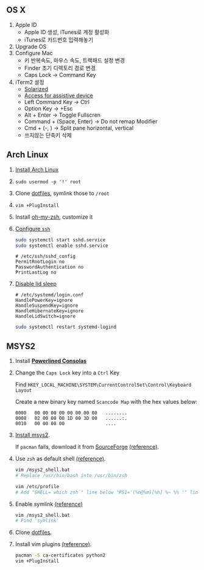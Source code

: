 OS X
--------
1.  Apple ID
    * Apple ID 생성, iTunes로 계정 활성화
    * iTunes로 카드번호 입력해놓기
1.  Upgrade OS
1.  Configure Mac
    * 키 반복속도, 마우스 속도, 트랙패드 설정 변경
    * Finder 초기 디렉토리 경로 변경
    * Caps Lock → Command Key
1.  iTerm2 설정
    * [Solarized](https://github.com/altercation/solarized/blob/master/iterm2-colors-solarized/Solarized%20Dark.itermcolors)
    * [Access for assistive device](http://www.tekrevue.com/how-to-enable-access-for-assistive-devices-in-os-x-mavericks/)
    * Left Command Key          → Ctrl
    * Option Key                → +Esc
    * Alt + Enter               → Toggle Fullscren
    * Command + (Space, Enter)  → Do not remap Modifier
    * Cmd + (-, \)              → Split pane horizontal, vertical
    * 쓰지않는 단축키 삭제

Arch Linux
--------
1.  [Install Arch Linux](http://www.linuxveda.com/2014/06/07/arch-linux-tutorial)
1.  `sudo usermod -p '!' root`
1.  Clone [dotfiles](https://github.com/simnalamburt/dotfiles), symlink those to `/root`
1.  `vim +PlugInstall`
1.  Install [oh-my-zsh](https://github.com/robbyrussell/oh-my-zsh), customize it
1.  [Configure `ssh`](https://wiki.archlinux.org/index.php/Secure_Shell)

    ```sh
    sudo systemctl start sshd.service
    sudo systemctl enable sshd.service
    ```

    ```
    # /etc/ssh/sshd_config
    PermitRootLogin no
    PasswordAuthentication no
    PrintLastLog no
    ```

1.  [Disable lid sleep](http://unix.stackexchange.com/a/52645)

    ```
    # /etc/systemd/login.conf
    HandlePowerKey=ignore
    HandleSuspendKey=ignore
    HandleHibernateKey=ignore
    HandleLidSwitch=ignore
    ```

    ```sh
    sudo systemctl restart systemd-logind
    ```

MSYS2
--------
1.  Install [**Powerlined Consolas**](https://github.com/nicolalamacchia/powerline-consolas)
1.  Change the `Caps Lock` key into a `Ctrl` Key

    Find `HKEY_LOCAL_MACHINE\SYSTEM\CurrentControlSet\Control\Keyboard Layout`

    Create a new binary key named `Scancode Map` with the hex values below:

    ```
    0000   00 00 00 00 00 00 00 00   ........
    0008   02 00 00 00 1D 00 3D 00   ......:.
    0010   00 00 00 00               ....
    ```

1.  [Install msys2](http://msys2.github.io).

    If `pacman` fails, download it from [SourceForge][] [(reference)][pacman-fail].

1.  Use `zsh` as default shell [(reference)][chsh].

    ```sh
    vim /msys2_shell.bat
    # Replace /usr/bin/bash into /usr/bin/zsh
    ```
    ```sh
    vim /etc/profile
    # Add "SHELL=`which zsh`" line below "PS1='(%n@%m)[%h] %~ %% '" line.
    ```

1.  Enable symlink [(reference)][symlink]

    ```sh
    vim /msys2_shell.bat
    # Find 'symlink'
    ```

1.  Clone [dotfiles](https://github.com/simnalamburt/dotfiles).
1.  Install vim plugins [(reference)][ca-cert].

    ```sh
    pacman -S ca-certificates python2
    vim +PlugInstall
    ```

[SourceForge]: http://sourceforge.net/projects/msys2/files/REPOS/MSYS2/x86_64
[pacman-fail]: http://qiita.com/k-takata/items/fcb2f1f9ca564fd78597
[chsh]: http://qiita.com/magichan/items/7702d7865deaaca2ad44
[ca-cert]: http://qiita.com/7shi/items/894fdd849658880bf6c9
[symlink]: http://sourceforge.net/p/msys2/mailman/message/33004178/
